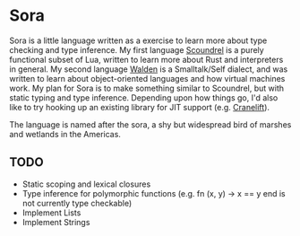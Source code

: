 Sora
======

Sora is a little language written as a exercise to learn more about type
checking and type inference. My first language
[Scoundrel](https://github.com/dminor/scoundrel) is a purely functional
subset of Lua, written to learn more about Rust and interpreters in general.
My second language [Walden](https://github.com/dminor/walden) is a
Smalltalk/Self dialect, and was written to learn about object-oriented
languages and how virtual machines work. My plan for Sora is to make
something similar to Scoundrel, but with static typing and type inference.
Depending upon how things go, I'd also like to try hooking up an existing
library for JIT support (e.g.
[Cranelift](https://github.com/CraneStation/cranelift)).

The language is named after the sora, a shy but widespread bird of marshes
and wetlands in the Americas.

TODO
----
* Static scoping and lexical closures
* Type inference for polymorphic functions (e.g. fn (x, y) -> x == y end is not currently type checkable)
* Implement Lists
* Implement Strings
